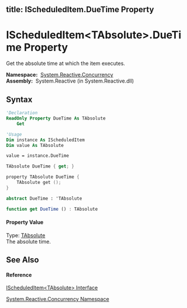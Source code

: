 title: IScheduledItem<TAbsolute>.DueTime Property
---
# IScheduledItem\<TAbsolute\>.DueTime Property

Get the absolute time at which the item executes.

**Namespace:**  [System.Reactive.Concurrency](System.Reactive.Concurrency/System.Reactive.Concurrency)  
**Assembly:**  System.Reactive (in System.Reactive.dll)

## Syntax

```vb
'Declaration
ReadOnly Property DueTime As TAbsolute
    Get
```

```vb
'Usage
Dim instance As IScheduledItem
Dim value As TAbsolute

value = instance.DueTime
```

```csharp
TAbsolute DueTime { get; }
```

```c++
property TAbsolute DueTime {
    TAbsolute get ();
}
```

```fsharp
abstract DueTime : 'TAbsolute
```

```javascript
function get DueTime () : TAbsolute
```

#### Property Value

Type: [TAbsolute](IScheduledItem/IScheduledItem(TAbsolute))  
The absolute time.

## See Also

#### Reference

[IScheduledItem\<TAbsolute\> Interface](IScheduledItem/IScheduledItem(TAbsolute))

[System.Reactive.Concurrency Namespace](System.Reactive.Concurrency/System.Reactive.Concurrency)





